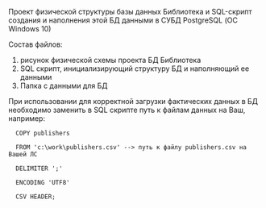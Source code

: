 Проект физической структуры базы данных Библиотека и SQL-скрипт создания и наполнения этой БД данными в СУБД PostgreSQL (ОС Windows 10)

Состав файлов:

  1. рисунок физической схемы проекта БД Библиотека
  2. SQL скрипт, инициализирующий структуру БД и наполняющий ее данными
  3. Папка с данными для БД

При использовании для корректной загрузки фактических данных в БД необходимо заменить в SQL скрипте путь к файлам данных на Ваш, например:  

      COPY publishers
     
      FROM 'c:\work\publishers.csv' --> путь к файлу publishers.csv на Вашей ЛС
      
      DELIMITER ';'
      
      ENCODING 'UTF8'
      
      CSV HEADER;
  

